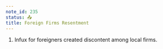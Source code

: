 ```yaml
---
note_id: 235
status: 📤
title: Foreign Firms Resentment
---
```


1. Infux for foreigners created discontent among local firms.